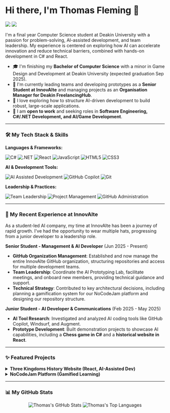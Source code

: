 # Hi there, I'm Thomas Fleming 👋

<a href="https://www.linkedin.com/in/thomas-fleming-0303b4356/"><img src="https://img.shields.io/badge/linkedin-%230077B5.svg?style=for-the-badge&logo=linkedin&logoColor=white" /></a>
<a href="https://thomasflemingportfolio.netlify.app/"><img src="https://img.shields.io/badge/Portfolio-00C7B7?style=for-the-badge&logo=web&logoColor=white" /></a>

I'm a final year Computer Science student at Deakin University with a passion for problem-solving, AI-assisted development, and team leadership. My experience is centered on exploring how AI can accelerate innovation and reduce technical barriers, combined with hands-on development in C# and React.

- 🎓 I'm finishing my **Bachelor of Computer Science** with a minor in Game Design and Development at Deakin University (expected graduation Sep 2025).
- 🔭 I'm currently leading teams and developing prototypes as a **Senior Student at InnovAIte** and managing projects as an **Organisation Manager for Deakin FreelancingHub**.
- 🌱 I love exploring how to structure AI-driven development to build robust, large-scale applications.
- 🎯 I am **open to work** and seeking roles in **Software Engineering, C#/.NET Development, and AI/Game Development**.

---

### 🛠️ My Tech Stack & Skills

**Languages & Frameworks:**
<p>
  <img src="https://img.shields.io/badge/c%23-%23239120.svg?style=for-the-badge&logo=c-sharp&logoColor=white" alt="C#" />
  <img src="https://img.shields.io/badge/.NET-512BD4?style=for-the-badge&logo=dotnet&logoColor=white" alt=".NET" />
  <img src="https://img.shields.io/badge/react-%2320232a.svg?style=for-the-badge&logo=react&logoColor=%2361DAFB" alt="React" />
  <img src="https://img.shields.io/badge/javascript-%23323330.svg?style=for-the-badge&logo=javascript&logoColor=%23F7DF1E" alt="JavaScript" />
  <img src="https://img.shields.io/badge/html5-%23E34F26.svg?style=for-the-badge&logo=html5&logoColor=white" alt="HTML5" />
  <img src="https://img.shields.io/badge/css3-%231572B6.svg?style=for-the-badge&logo=css3&logoColor=white" alt="CSS3" />
</p>

**AI & Development Tools:**
<p>
  <img src="https://img.shields.io/badge/AI--Assisted%20Development-FF8C00?style=for-the-badge&logo=openai&logoColor=white" alt="AI Assisted Development" />
  <img src="https://img.shields.io/badge/GitHub%20Copilot-171515?style=for-the-badge&logo=github&logoColor=white" alt="GitHub Copilot" />
  <img src="https://img.shields.io/badge/git-%23F05033.svg?style=for-the-badge&logo=git&logoColor=white" alt="Git" />
</p>

**Leadership & Practices:**
<p>
  <img src="https://img.shields.io/badge/Team%20Leadership-4A90E2?style=for-the-badge&logo=microsoft-teams&logoColor=white" alt="Team Leadership" />
  <img src="https://img.shields.io/badge/Project%20Management-199AE5?style=for-the-badge&logo=scrum&logoColor=white" alt="Project Management" />
  <img src="https://img.shields.io/badge/GitHub%20Administration-121011?style=for-the-badge&logo=github&logoColor=white" alt="GitHub Administration" />
</p>

---

### 🚀 My Recent Experience at InnovAIte

As a student-led AI company, my time at InnovAIte has been a journey of rapid growth. I've had the opportunity to wear multiple hats, progressing from a junior developer to a leadership role.

**Senior Student - Management & AI Developer** (Jun 2025 - Present)
- **GitHub Organization Management**: Established and now manage the entire InnovAIte GitHub organization, structuring repositories and access for multiple development teams.
- **Team Leadership**: Coordinate the AI Prototyping Lab, facilitate meetings, and onboard new members, providing technical guidance and support.
- **Technical Strategy**: Contributed to key architectural decisions, including planning a gamification system for our NoCodeJam platform and designing our repository structure.

**Junior Student - AI Developer & Communications** (Feb 2025 - May 2025)
- **AI Tool Research**: Investigated and analyzed AI coding tools like GitHub Copilot, Windsurf, and Augment.
- **Prototype Development**: Built demonstration projects to showcase AI capabilities, including a **Chess game in C#** and a **historical website in React**.

---

### ✨ Featured Projects

<details>
<summary><strong>Three Kingdoms History Website (React, AI-Assisted Dev)</strong></summary>
<br>
A feature-rich website built to explore the history of the Three Kingdoms period of China. This project was a deep dive into using AI tools (like Windsurf and CoPilot) for both coding a technology I was new to (React) and for translating Chinese source material.
<br><br>
➡️ **[View the Live Site](https://3kingdomsscribed.netlify.app/)**
<br>
</details>

<details>
<summary><strong>NoCodeJam Platform (Gamified Learning)</strong></summary>
<br>
A gamified coding platform to help users enhance their programming skills. My contributions focused on researching and designing the core gamification and rating systems (EXP-based, ELO-based) and creating prototype learn pages. This was a core project within InnovAIte.
<br>
</details>

---

### 📊 My GitHub Stats

<p align="center">
  <img src="https://github-readme-stats.vercel.app/api?username=TriAzz&show_icons=true&theme=radical&hide_border=true&count_private=true" alt="Thomas's GitHub Stats" />
  <img src="https://github-readme-stats.vercel.app/api/top-langs/?username=TriAzz&layout=compact&theme=radical&hide_border=true&count_private=true" alt="Thomas's Top Languages" />
</p>
